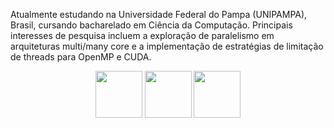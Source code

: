 Atualmente estudando na Universidade Federal do Pampa (UNIPAMPA), Brasil, cursando bacharelado em Ciência da Computação. Principais interesses de pesquisa incluem a exploração de paralelismo em arquiteturas multi/many core e a implementação de estratégias de limitação de threads para OpenMP e CUDA.


<div align="center">
  <a href="https://github.com/search?q=user%3Aviniciusufx+.c" target="_blank"><img src="https://cdn.jsdelivr.net/gh/devicons/devicon/icons/c/c-original.svg" width="75"/></a>
  <a href="https://github.com/search?q=user%3Aviniciusufx+.cpp" target="_blank"><img src="https://cdn.jsdelivr.net/gh/devicons/devicon/icons/cplusplus/cplusplus-original.svg" width="75"/></a>
  <a href="https://github.com/search?q=user%3Aviniciusufx+.py" target="_blank"><img src="https://cdn.jsdelivr.net/gh/devicons/devicon/icons/python/python-original.svg"  width="75"/></a>
</div>
